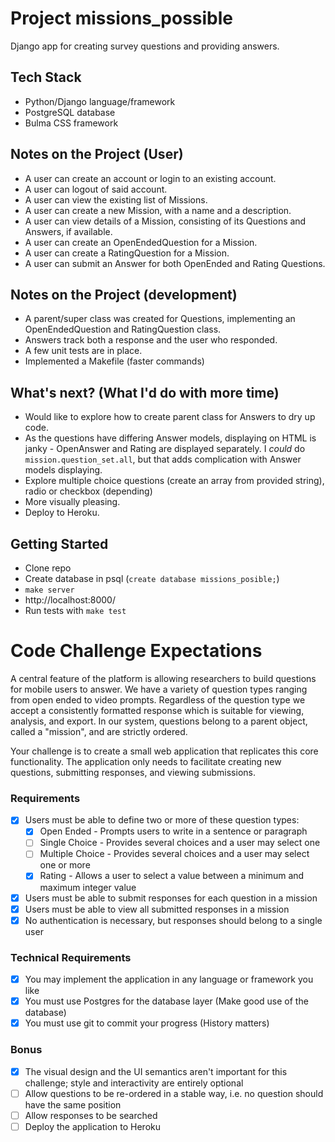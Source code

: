 # Project missions_possible
Django app for creating survey questions and providing answers.


## Tech Stack
- Python/Django language/framework
- PostgreSQL database
- Bulma CSS framework

## Notes on the Project (User)
- A user can create an account or login to an existing account.
- A user can logout of said account.
- A user can view the existing list of Missions.
- A user can create a new Mission, with a name and a description.
- A user can view details of a Mission, consisting of its Questions and Answers, if available.
- A user can create an OpenEndedQuestion for a Mission.
- A user can create a RatingQuestion for a Mission.
- A user can submit an Answer for both OpenEnded and Rating Questions.

## Notes on the Project (development)
- A parent/super class was created for Questions, implementing an OpenEndedQuestion and RatingQuestion class.
- Answers track both a response and the user who responded.
- A few unit tests are in place.
- Implemented a Makefile (faster commands)


## What's next? (What I'd do with more time)
- Would like to explore how to create parent class for Answers to dry up code.
- As the questions have differing Answer models, displaying on HTML is janky - OpenAnswer and Rating are displayed separately. I _could_ do `mission.question_set.all`, but that adds complication with Answer models displaying.
- Explore multiple choice questions (create an array from provided string), radio or checkbox (depending)
- More visually pleasing.
- Deploy to Heroku.


## Getting Started
- Clone repo
- Create database in psql (`create database missions_posible;`)
- `make server`
- http://localhost:8000/
- Run tests with `make test`


# Code Challenge Expectations
A central feature of the platform is allowing researchers to build questions for mobile users to answer. We have a variety of question types ranging from open ended to video prompts. Regardless of the question type we accept a consistently formatted response which is suitable for viewing, analysis, and export. In our system, questions belong to a parent object, called a "mission", and are strictly ordered.

Your challenge is to create a small web application that replicates this core functionality. The application only needs to facilitate creating new questions, submitting responses, and viewing submissions.    

### Requirements

- [x] Users must be able to define two or more of these question types:    
    - [x] Open Ended - Prompts users to write in a sentence or paragraph    
    - [ ] Single Choice - Provides several choices and a user may select one    
    - [ ] Multiple Choice - Provides several choices and a user may select one or more    
    - [x] Rating - Allows a user to select a value between a minimum and maximum integer value    
- [x] Users must be able to submit responses for each question in a mission    
- [x] Users must be able to view all submitted responses in a mission    
- [x] No authentication is necessary, but responses should belong to a single user    

### Technical Requirements

- [x] You may implement the application in any language or framework you like
- [x] You must use Postgres for the database layer (Make good use of the database)
- [x] You must use git to commit your progress (History matters)

### Bonus

- [x] The visual design and the UI semantics aren't important for this challenge; style and interactivity are entirely optional    
- [ ] Allow questions to be re-ordered in a stable way, i.e. no question should have the same position    
- [ ] Allow responses to be searched    
- [ ] Deploy the application to Heroku
